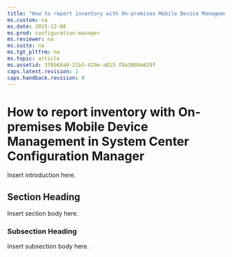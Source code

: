 ```yaml
---
title: "How to report inventory with On-premises Mobile Device Management in System Center Configuration Manager"
ms.custom: na
ms.date: 2015-12-08
ms.prod: configuration-manager
ms.reviewer: na
ms.suite: na
ms.tgt_pltfrm: na
ms.topic: article
ms.assetid: 3f6b68a9-21b3-429e-a815-f8a3009a629f
caps.latest.revision: 2
caps.handback.revision: 0
---
```

# How to report inventory with On-premises Mobile Device Management in System Center Configuration Manager
Insert introduction here.  
  
## Section Heading  
 Insert section body here.  
  
### Subsection Heading  
 Insert subsection body here.